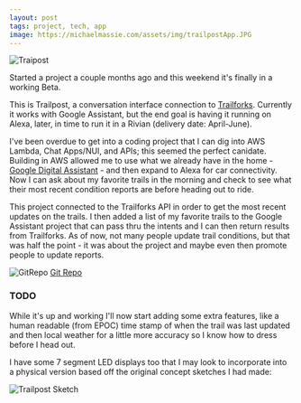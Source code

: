 ```yaml
---
layout: post
tags: project, tech, app
image: https://michaelmassie.com/assets/img/trailpostApp.JPG
---
```


![Traipost](https://michaelmassie.com/assets/img/trailpostApp.JPG)

Started a project a couple months ago and this weekend it's finally in a working Beta. 

This is Trailpost, a conversation interface connection to [Trailforks](https://www.trailforks.com/). Currently it works with Google Assistant, but the end goal is having it running on Alexa, later, in time to run it in a Rivian (delivery date: April-June).

I've been overdue to get into a coding project that I can dig into AWS Lambda, Chat Apps/NUI, and APIs; this seemed the perfect canidate. Building in AWS allowed me to use what we already have in the home - [Google Digital Assistant](https://developers.google.com/assistant) - and then expand to Alexa for car connectivity. Now I can ask about my favorite trails in the morning and check to see what their most recent condition reports are before heading out to ride.

This project connected to the Trailforks API in order to get the most recent updates on the trails. I then added a list of my favorite trails to the Google Assistant project that can pass thru the intents and I can then return results from Trailforks. As of now, not many people update trail conditions, but that was half the point - it was about the project and maybe even then promote people to update reports.

![GitRepo](https://michaelmassie.com/assets/img/gitrepoTrailpost.jpg)
[Git Repo](https://github.com/mmassie/trailpostBackend)

### TODO

While it's up and working I'll now start adding some extra features, like a human readable (from EPOC) time stamp of when the trail was last updated and then local weather for a little more accuracy so I know how to dress before I head out.

I have some 7 segment LED displays too that I may look to incorporate into a physical version based off the original concept sketches I had made:

![Trailpost Sketch](https://michaelmassie.com/assets/img/trailpostSketch.png)

